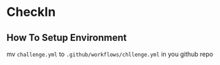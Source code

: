 # CheckIn

## How To Setup Environment

mv `challenge.yml` to `.github/workflows/chllenge.yml` in you github repo